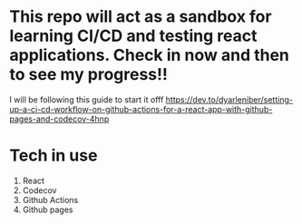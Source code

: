 # This repo will act as a sandbox for learning CI/CD and testing react applications. Check in now and then to see my progress!!

I will be following this guide to start it offf
https://dev.to/dyarleniber/setting-up-a-ci-cd-workflow-on-github-actions-for-a-react-app-with-github-pages-and-codecov-4hnp

# Tech in use
1. React
1. Codecov
1. Github Actions
1. Github pages
